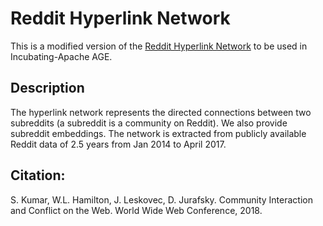 # Reddit Hyperlink Network

This is a modified version of the [Reddit Hyperlink Network](https://snap.stanford.edu/data/soc-RedditHyperlinks.html)
to be used in Incubating-Apache AGE.

## Description

The hyperlink network represents the directed connections between two subreddits (a subreddit is a community on Reddit). We also provide subreddit embeddings. The network is extracted from publicly available Reddit data of 2.5 years from Jan 2014 to April 2017.

## Citation:

S. Kumar, W.L. Hamilton, J. Leskovec, D. Jurafsky. Community Interaction and Conflict on the Web. World Wide Web Conference, 2018.
